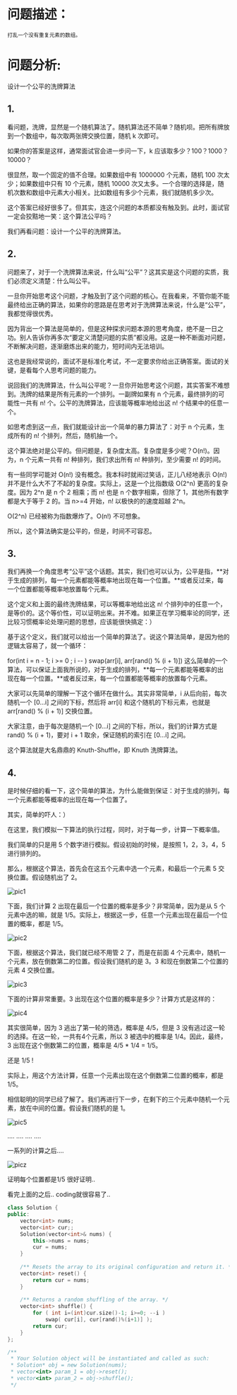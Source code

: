 # 问题描述：
    打乱一个没有重复元素的数组。

# 问题分析:
设计一个公平的洗牌算法

## 1.

看问题，洗牌，显然是一个随机算法了。随机算法还不简单？随机呗。把所有牌放到一个数组中，每次取两张牌交换位置，随机 k 次即可。

如果你的答案是这样，通常面试官会进一步问一下，k 应该取多少？100？1000？10000？

很显然，取一个固定的值不合理。如果数组中有 1000000 个元素，随机 100 次太少；如果数组中只有 10 个元素，随机 10000 次又太多。一个合理的选择是，随机次数和数组中元素大小相关。比如数组有多少个元素，我们就随机多少次。

这个答案已经好很多了。但其实，连这个问题的本质都没有触及到。此时，面试官一定会狡黠地一笑：这个算法公平吗？

我们再看问题：设计一个公平的洗牌算法。

## 2.

问题来了，对于一个洗牌算法来说，什么叫“公平”？这其实是这个问题的实质，我们必须定义清楚：什么叫公平。

一旦你开始思考这个问题，才触及到了这个问题的核心。在我看来，不管你能不能最终给出正确的算法，如果你的思路是在思考对于洗牌算法来说，什么是“公平”，我都觉得很优秀。

因为背出一个算法是简单的，但是这种探求问题本源的思考角度，绝不是一日之功。别人告诉你再多次“要定义清楚问题的实质”都没用。这是一种不断面对问题，不断解决问题，逐渐磨炼出来的能力，短时间内无法培训。

这也是我经常说的，面试不是标准化考试，不一定要求你给出正确答案。面试的关键，是看每个人思考问题的能力。

说回我们的洗牌算法，什么叫公平呢？一旦你开始思考这个问题，其实答案不难想到。洗牌的结果是所有元素的一个排列。一副牌如果有 n 个元素，最终排列的可能性一共有 n! 个。公平的洗牌算法，应该能等概率地给出这 n! 个结果中的任意一个。

如思考虑到这一点，我们就能设计出一个简单的暴力算法了：对于 n 个元素，生成所有的 n! 个排列，然后，随机抽一个。

这个算法绝对是公平的。但问题是，复杂度太高。复杂度是多少呢？O(n!)。因为，n 个元素一共有 n! 种排列，我们求出所有 n! 种排列，至少需要 n! 的时间。

有一些同学可能对 O(n!) 没有概念。我本科时就闹过笑话，正儿八经地表示 O(n!) 并不是什么大不了不起的复杂度。实际上，这是一个比指数级 O(2^n) 更高的复杂度。因为 2^n 是 n 个 2 相乘；而 n! 也是 n 个数字相乘，但除了 1，其他所有数字都是大于等于 2 的。当 n>=4 开始，n! 以极快的的速度超越 2^n。

O(2^n) 已经被称为指数爆炸了。O(n!) 不可想象。

所以，这个算法确实是公平的，但是，时间不可容忍。

## 3.

我们再换一个角度思考“公平”这个话题。其实，我们也可以认为，公平是指，**对于生成的排列，每一个元素都能等概率地出现在每一个位置。**或者反过来，每一个位置都能等概率地放置每个元素。

这个定义和上面的最终洗牌结果，可以等概率地给出这 n! 个排列中的任意一个，是等价的。这个等价性，可以证明出来。并不难。如果正在学习概率论的同学，还比较习惯概率论处理问题的思想，应该能很快搞定：）

基于这个定义，我们就可以给出一个简单的算法了。说这个算法简单，是因为他的逻辑太容易了，就一个循环：

for(int i = n - 1; i >= 0 ; i -- )
	swap(arr[i], arr[rand() % (i + 1)])
这么简单的一个算法，可以保证上面我所说的，对于生成的排列，**每一个元素都能等概率的出现在每一个位置。**或者反过来，每一个位置都能等概率的放置每个元素。

大家可以先简单的理解一下这个循环在做什么。其实非常简单，i 从后向前，每次随机一个 [0…i] 之间的下标，然后将 arr[i] 和这个随机的下标元素，也就是 arr[rand() % (i + 1)] 交换位置。

大家注意，由于每次是随机一个 [0…i] 之间的下标，所以，我们的计算方式是 rand() % (i + 1)，要对 i + 1 取余，保证随机的索引在 [0…i] 之间。

这个算法就是大名鼎鼎的 Knuth-Shuffle，即 Knuth 洗牌算法。

## 4. 
是时候仔细的看一下，这个简单的算法，为什么能做到保证：对于生成的排列，每一个元素都能等概率的出现在每一个位置了。

其实，简单的吓人：）

在这里，我们模拟一下算法的执行过程，同时，对于每一步，计算一下概率值。

我们简单的只是用 5 个数字进行模拟。假设初始的时候，是按照 1，2，3，4，5 进行排列的。

那么，根据这个算法，首先会在这五个元素中选一个元素，和最后一个元素 5 交换位置。假设随机出了 2。

![pic1](https://pic2.zhimg.com/80/v2-1b4e619875fa6eed722fc0fcd30f4131_hd.jpg)

下面，我们计算 2 出现在最后一个位置的概率是多少？非常简单，因为是从 5 个元素中选的嘛，就是 1/5。实际上，根据这一步，任意一个元素出现在最后一个位置的概率，都是 1/5。

![pic2](https://pic2.zhimg.com/v2-1c7f79a322e8a9687eaaa648863efb0d_r.jpg)

下面，根据这个算法，我们就已经不用管 2 了，而是在前面 4 个元素中，随机一个元素，放在倒数第二的位置。假设我们随机的是 3。3 和现在倒数第二个位置的元素 4 交换位置。

![pic3](https://pic1.zhimg.com/80/v2-d930f1a8f34c2a5056fa58048ad762e8_hd.jpg)

下面的计算非常重要。3 出现在这个位置的概率是多少？计算方式是这样的：

![pic4](https://pic3.zhimg.com/80/v2-fe5a19b92bf338722a35c017ad75127a_hd.jpg)

其实很简单，因为 3 逃出了第一轮的筛选，概率是 4/5，但是 3 没有逃过这一轮的选择。在这一轮，一共有4个元素，所以 3 被选中的概率是 1/4。因此，最终，3 出现在这个倒数第二的位置，概率是 4/5 * 1/4 = 1/5。

还是 1/5 !

实际上，用这个方法计算，任意一个元素出现在这个倒数第二位置的概率，都是 1/5。

相信聪明的同学已经了解了。我们再进行下一步，在剩下的三个元素中随机一个元素，放在中间的位置。假设我们随机的是 1。

![pic5](https://pic1.zhimg.com/80/v2-90f4110c3954039a95995834021ad4f0_hd.jpg)

....
....
....
....

一系列的计算之后....

![picz](https://pic1.zhimg.com/80/v2-d89b5143bce1f4580a77b5a384e475d8_hd.jpg)

证明每个位置都是1/5 很好证明..


看完上面的之后.. coding就很容易了..

```cpp
class Solution {
public:
    vector<int> nums;
    vector<int> cur;;
    Solution(vector<int>& nums) {
        this->nums = nums;
        cur = nums;
    }
    
    /** Resets the array to its original configuration and return it. */
    vector<int> reset() {
        return cur = nums;
    }
    
    /** Returns a random shuffling of the array. */
    vector<int> shuffle() {
        for ( int i=(int)cur.size()-1; i>=0; --i )
            swap( cur[i], cur[rand()%(i+1)] );
        return cur;
    }
};

/**
 * Your Solution object will be instantiated and called as such:
 * Solution* obj = new Solution(nums);
 * vector<int> param_1 = obj->reset();
 * vector<int> param_2 = obj->shuffle();
 */
```